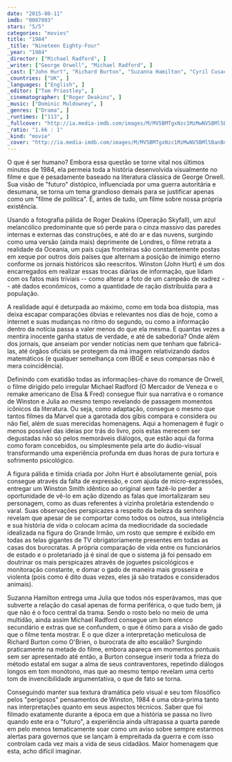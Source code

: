 ```yaml
---
date: "2015-08-11"
imdb: "0087803"
stars: "5/5"
categories: "movies"
title: "1984"
_title: "Nineteen Eighty-Four"
_year: "1984"
_director: ["Michael Radford", ]
_writer: ["George Orwell", "Michael Radford", ]
_cast: ["John Hurt", "Richard Burton", "Suzanna Hamilton", "Cyril Cusack", "Gregor Fisher", "James Walker", "Andrew Wilde", "David Trevena", "David Cann", ]
_countries: ["UK", ]
_languages: ["English", ]
_editor: ["Tom Priestley", ]
_cinematographer: ["Roger Deakins", ]
_music: ["Dominic Muldowney", ]
_genres: ["Drama", ]
_runtimes: ["113", ]
_fullcover: "http://ia.media-imdb.com/images/M/MV5BMTgxNzc1MzMwNV5BMl5BanBnXkFtZTcwMDk3MjUyNA@@.jpg"
_ratio: "1.66 : 1"
_kind: "movie"
_cover: "http://ia.media-imdb.com/images/M/MV5BMTgxNzc1MzMwNV5BMl5BanBnXkFtZTcwMDk3MjUyNA@@._V1._SX93_SY140_.jpg"
---
```

O que é ser humano? Embora essa questão se torne vital nos últimos minutos de 1984, ela permeia toda a história desenvolvida visualmente no filme e que é pesadamente baseado na literatura clássica de George Orwell. Sua visão de "futuro" distópico, influenciada por uma guerra autoritária e desumana, se torna um tema grandioso demais para se justificar apenas como um "filme de política". É, antes de tudo, um filme sobre nossa própria existência.

Usando a fotografia pálida de Roger Deakins (Operação Skyfall), um azul melancólico predominante que só perde para o cinza massivo das paredes internas e externas das construções, e até do ar e das nuvens, surgindo como uma versão (ainda mais) deprimente de Londres, o filme retrata a realidade da Oceania, um país cujas fronteiras são constantemente postas em xeque por outros dois países que alternam a posição de inimigo eterno conforme os jornais históricos são reescritos. Winston (John Hurt) é um dos encarregados em realizar essas trocas diárias de informação, que lidam com os fatos mais triviais -- como alterar a foto de um campeão de xadrez -- até dados econômicos, como a quantidade de ração distribuída para a população.

A realidade aqui é deturpada ao máximo, como em toda boa distopia, mas deixa escapar comparações óbvias e relevantes nos dias de hoje, como a internet e suas mudanças no ritmo do segundo, ou como a informação dentro da notícia passa a valer menos do que ela mesma. E quantas vezes a mentira inocente ganha status de verdade, e até de sabedoria? Onde além dos jornais, que anseiam por vender notícias nem que tenham que fabricá-las, até órgãos oficiais se protegem da má imagem relativizando dados matemáticos (e qualquer semelhança com IBGE e seus comparsas não é mera coincidência).

Definindo com exatidão todas as informações-chave do romance de Orwell, o filme dirigido pelo irregular Michael Radford (O Mercador de Veneza e o remake americano de Elsa & Fred) consegue fluir sua narrativa e o romance de Winston e Julia ao mesmo tempo revelando de passagem momentos icônicos da literatura. Ou seja, como adaptação, consegue o mesmo que tantos filmes da Marvel que a garotada dos gibis compara e considera ou não fiel, além de suas merecidas homenagens. Aqui a homenagem é fugir o menos possível das ideias por trás do livro, pois estas merecem ser degustadas não só pelos memoráveis diálogos, que estão aqui da forma como foram concebidos, ou simplesmente pela arte do áudio-visual transformando uma experiência profunda em duas horas de pura tortura e sofrimento psicológico.

A figura pálida e tímida criada por John Hurt é absolutamente genial, pois consegue através da falta de expressão, e com ajuda de micro-expressões, entregar um Winston Smith idêntico ao original sem fazê-lo perder a oportunidade de vê-lo em ação dizendo as falas que imortalizaram seu personagem, como as duas referentes à vizinha proletária estendendo o varal. Suas observações perspicazes a respeito da beleza da senhora revelam que apesar de se comportar como todos os outros, sua inteligência e sua história de vida o colocam acima da mediocridade da sociedade idealizada na figura do Grande Irmão, um rosto que sempre é exibido em todas as telas gigantes de TV obrigatoriamente presentes em todas as casas dos burocratas. A própria comparação de vida entre os funcionários de estado e o proletariado já é sinal de que o sistema já foi pensado em doutrinar os mais perspicazes através de joguetes psicológicos e monitoração constante, e domar o gado de maneira mais grosseira e violenta (pois como é dito duas vezes, eles já são tratados e considerados animais).

Suzanna Hamilton entrega uma Julia que todos nós esperávamos, mas que subverte a relação do casal apenas de forma periférica, o que tudo bem, já que não é o foco central da trama. Sendo o rosto belo no meio de uma multidão, ainda assim Michael Radford consegue um bom elenco secundário e extras que se confundem, o que é ótimo para a visão de gado que o filme tenta mostrar. E o que dizer a interpretação meticulosa de Richard Burton como O'Brien, o burocrata de alto escalão? Surgindo praticamente na metade do filme, embora apareça em momentos pontuais sem ser apresentado até então, a Burton consegue inserir toda a frieza do método estatal em sugar a alma de seus contraventores, repetindo diálogos longos em tom monótono, mas que ao mesmo tempo revelam uma certo tom de invencibilidade argumentativa, o que de fato se torna.

Conseguindo manter sua textura dramática pelo visual e seu tom filosófico pelos "perigosos" pensamentos de Winston, 1984 é uma obra-prima tanto nas interpretações quanto em seus aspectos técnicos. Saber que foi filmado exatamente durante a época em que a história se passa no livro quando este era o "futuro", a experiência ainda ultrapassa a quarta parede em pelo menos tematicamente soar como um aviso sobre sempre estarmos alertas para governos que se lançam à empreitada da guerra e com isso controlam cada vez mais a vida de seus cidadãos. Maior homenagem que esta, acho difícil imaginar.
